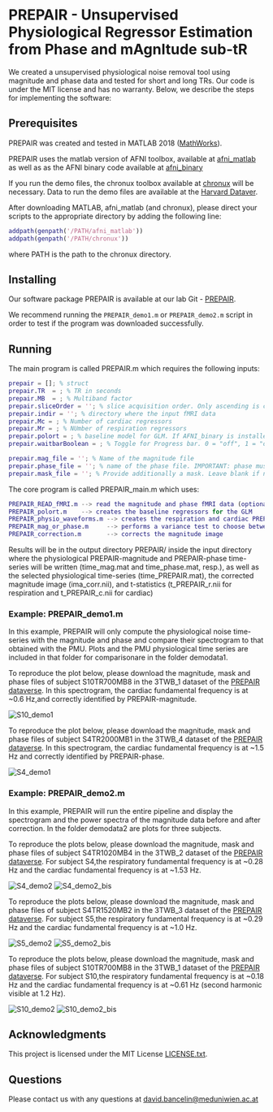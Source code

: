 # PREPAIR - Unsupervised Physiological Regressor Estimation from Phase and mAgnItude sub-tR

We created a unsupervised physiological noise removal tool using magnitude and phase data and tested for short and long TRs.
Our code is under the MIT license and has no warranty.
Below, we describe the steps for implementing the software:

## Prerequisites

PREPAIR was created and tested in MATLAB 2018 ([MathWorks](https://www.mathworks.com/)).

PREPAIR uses the matlab version of AFNI toolbox, available at [afni_matlab](https://github.com/zsaad/afni_matlab) as well as as the AFNI binary code available at [afni_binary](https://afni.nimh.nih.gov/)

If you run the demo files, the chronux toolbox available at [chronux](https://afni.nimh.nih.gov/) will be necessary. Data to run the demo files are available at the [Harvard Dataver](https://dataverse.harvard.edu/dataverse/prepair).

After downloading MATLAB, afni_matlab (and chronux), please direct your scripts to the appropriate directory by adding the following line:

```Matlab
addpath(genpath('/PATH/afni_matlab'))
addpath(genpath('/PATH/chronux'))
```

where PATH is the path to the chronux directory.

## Installing

Our software package PREPAIR is available at our lab Git - [PREPAIR](https://github.com/daveB1978/PREPAIR).

We recommend running the `PREPAIR_demo1.m` or `PREPAIR_demo2.m` script in order to test if the program was downloaded successfully.

## Running

The main program is called PREPAIR.m which requires the following inputs:
```Matlab
prepair = []; % struct
prepair.TR  = ; % TR in seconds
prepair.MB  = ; % Multiband factor
prepair.sliceOrder = ''; % slice acquisition order. Only ascending is currently available 
prepair.indir = ''; % directory where the input fMRI data
prepair.Mc = ; % Number of cardiac regressors
prepair.Mr = ; % NUmber of respiration regressors
prepair.polort = ; % baseline model for GLM. If AFNI_binary is installed, set it to 1 (will use 3dDeconvolve). If not, set to 0 (baseline will be set to 1)
prepair.waitbarBoolean = ; % Toggle for Progress bar. 0 = "off", 1 = "on"

prepair.mag_file = ''; % Name of the magnitude file
prepair.phase_file = ''; % name of the phase file. IMPORTANT: phase must be unwrapped
prepair.mask_file = ''; % Provide additionally a mask. Leave blank if no masking is needed
```
The core program is called PREPAIR_main.m which uses:
```matlab
PREPAIR_READ_fMRI.m --> read the magnitude and phase fMRI data (optionally the mask if given)
PREPAIR_polort.m    --> creates the baseline regressors for the GLM
PREPAIR_physio_waveforms.m --> creates the respiration and cardiac PREPAIR-magnitude and PREPAIR-phase time-series
PREPAIR_mag_or_phase.m     --> performs a variance test to choose between the cardiac PREPAIR-magnitide and phase. For respiration, default is phase.
PREPAIR_correction.m       --> corrects the magnitude image
```
Results will be in the output directory PREPAIR/ inside the input directory where the physiological PREPAIR-magnitude and PREPAIR-phase time-series will be written (time_mag.mat and time_phase.mat, resp.), as well as the selected physiological time-series (time_PREPAIR.mat), the corrected magnitude image (ima_corr.nii), and t-statistics (t_PREPAIR_r.nii for respiration and t_PREPAIR_c.nii for cardiac) 

### Example: PREPAIR_demo1.m
In this example, PREPAIR will only compute the physiological noise time-series with the magnitude and phase and compare their spectrogram to that obtained with the PMU. Plots and the PMU physiological time series are included in that folder for comparisonare in the folder demodata1. 

To reproduce the plot below, please download the magnitude, mask and phase files of subject S10TR700MB8 in the 3TWB_1 dataset of the [PREPAIR dataverse](https://dataverse.harvard.edu/dataset.xhtml?persistentId=doi:10.7910/DVN/HWHOAR). 
In this spectrogram, the cardiac fundamental frequency is at ~0.6 Hz,and correctly identified by PREPAIR-magnitude.

![S10_demo1](demodata1/S10.png)

To reproduce the plot below, please download the magnitude, mask and phase files of subject S4TR2000MB1 in the 3TWB_4 dataset of the [PREPAIR dataverse](https://dataverse.harvard.edu/dataset.xhtml?persistentId=doi:10.7910/DVN/3DSPSB).
In this spectrogram, the cardiac fundamental frequency is at ~1.5 Hz and correctly identified by PREPAIR-phase.

![S4_demo1](demodata1/S4.png)

### Example: PREPAIR_demo2.m
In this example, PREPAIR will run the entire pipeline and display the spectrogram and the power spectra of the magnitude data before and after correction. In the folder demodata2 are plots for three subjects. 

To reproduce the plots below, please download the magnitude, mask and phase files of subject S4TR1020MB4 in the 3TWB_2 dataset of the [PREPAIR dataverse](https://dataverse.harvard.edu/dataset.xhtml?persistentId=doi:10.7910/DVN/YO6NHE).
For subject S4,the respiratory fundamental frequency is at ~0.28 Hz and the cardiac fundamental frequency is at ~1.53 Hz.

![S4_demo2](demodata2/S4_spec.png)
![S4_demo2_bis](demodata2/S4_freq.png)

To reproduce the plots below, please download the magnitude, mask and phase files of subject S4TR1520MB2 in the 3TWB_3 dataset of the [PREPAIR dataverse](https://dataverse.harvard.edu/dataset.xhtml?persistentId=doi:10.7910/DVN/FR6SVM).
For subject S5,the respiratory fundamental frequency is at ~0.29 Hz and the cardiac fundamental frequency is at ~1.0 Hz.

![S5_demo2](demodata2/S5_spec.png)
![S5_demo2_bis](demodata2/S5_freq.png)

To reproduce the plots below, please download the magnitude, mask and phase files of subject S10TR700MB8 in the 3TWB_1 dataset of the [PREPAIR dataverse](https://dataverse.harvard.edu/dataset.xhtml?persistentId=doi:10.7910/DVN/HWHOAR).
For subject S10,the respiratory fundamental frequency is at ~0.18 Hz and the cardiac fundamental frequency is at ~0.61 Hz (second harmonic visible at 1.2 Hz).

![S10_demo2](demodata2/S10_spec.png)
![S10_demo2_bis](demodata2/S10_freq.png)



## Acknowledgments
This project is licensed under the MIT License [LICENSE.txt](LICENSE.txt).

## Questions

Please contact us with any questions at david.bancelin@meduniwien.ac.at
